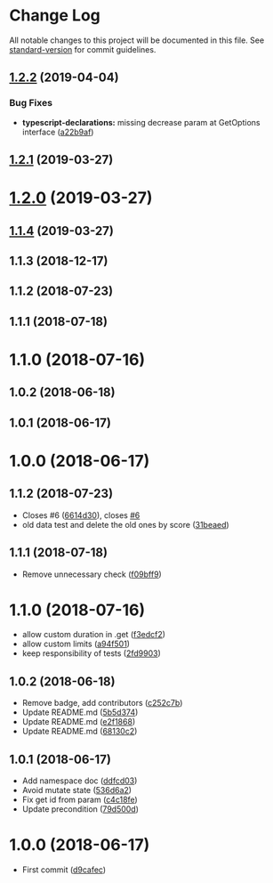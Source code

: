 # Change Log

All notable changes to this project will be documented in this file. See [standard-version](https://github.com/conventional-changelog/standard-version) for commit guidelines.

<a name="1.2.2"></a>
## [1.2.2](https://github.com/microlinkhq/async-ratelimiter/compare/v1.2.1...v1.2.2) (2019-04-04)


### Bug Fixes

* **typescript-declarations:** missing decrease param at GetOptions interface ([a22b9af](https://github.com/microlinkhq/async-ratelimiter/commit/a22b9af))



<a name="1.2.1"></a>
## [1.2.1](https://github.com/microlinkhq/async-ratelimiter/compare/v1.2.0...v1.2.1) (2019-03-27)



<a name="1.2.0"></a>
# [1.2.0](https://github.com/microlinkhq/async-ratelimiter/compare/v1.1.4...v1.2.0) (2019-03-27)



<a name="1.1.4"></a>
## [1.1.4](https://github.com/microlinkhq/async-ratelimiter/compare/v1.1.3...v1.1.4) (2019-03-27)



<a name="1.1.3"></a>
## 1.1.3 (2018-12-17)



<a name="1.1.2"></a>
## 1.1.2 (2018-07-23)



<a name="1.1.1"></a>
## 1.1.1 (2018-07-18)



<a name="1.1.0"></a>
# 1.1.0 (2018-07-16)



<a name="1.0.2"></a>
## 1.0.2 (2018-06-18)



<a name="1.0.1"></a>
## 1.0.1 (2018-06-17)



<a name="1.0.0"></a>
# 1.0.0 (2018-06-17)



<a name="1.1.2"></a>
## 1.1.2 (2018-07-23)

* Closes #6 ([6614d30](https://github.com/microlinkhq/async-ratelimiter/commit/6614d30)), closes [#6](https://github.com/microlinkhq/async-ratelimiter/issues/6)
* old data test and delete the old ones by score ([31beaed](https://github.com/microlinkhq/async-ratelimiter/commit/31beaed))



<a name="1.1.1"></a>
## 1.1.1 (2018-07-18)

* Remove unnecessary check ([f09bff9](https://github.com/microlinkhq/async-ratelimiter/commit/f09bff9))



<a name="1.1.0"></a>
# 1.1.0 (2018-07-16)

* allow custom duration in .get ([f3edcf2](https://github.com/microlinkhq/async-ratelimiter/commit/f3edcf2))
* allow custom limits ([a94f501](https://github.com/microlinkhq/async-ratelimiter/commit/a94f501))
* keep responsibility of tests ([2fd9903](https://github.com/microlinkhq/async-ratelimiter/commit/2fd9903))



<a name="1.0.2"></a>
## 1.0.2 (2018-06-18)

* Remove badge, add contributors ([c252c7b](https://github.com/microlinkhq/async-ratelimiter/commit/c252c7b))
* Update README.md ([5b5d374](https://github.com/microlinkhq/async-ratelimiter/commit/5b5d374))
* Update README.md ([e2f1868](https://github.com/microlinkhq/async-ratelimiter/commit/e2f1868))
* Update README.md ([68130c2](https://github.com/microlinkhq/async-ratelimiter/commit/68130c2))



<a name="1.0.1"></a>
## 1.0.1 (2018-06-17)

* Add namespace doc ([ddfcd03](https://github.com/microlinkhq/async-ratelimiter/commit/ddfcd03))
* Avoid mutate state ([536d6a2](https://github.com/microlinkhq/async-ratelimiter/commit/536d6a2))
* Fix get id from param ([c4c18fe](https://github.com/microlinkhq/async-ratelimiter/commit/c4c18fe))
* Update precondition ([79d500d](https://github.com/microlinkhq/async-ratelimiter/commit/79d500d))



<a name="1.0.0"></a>
# 1.0.0 (2018-06-17)

* First commit ([d9cafec](https://github.com/microlinkhq/async-ratelimiter/commit/d9cafec))
